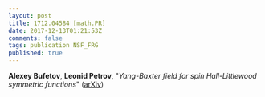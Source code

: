 ```yaml
---
layout: post
title: 1712.04584 [math.PR]
date: 2017-12-13T01:21:53Z
comments: false
tags: publication NSF_FRG
published: true
---
```


<b>Alexey Bufetov</b>, <b>Leonid Petrov</b>, "<i>Yang-Baxter field for spin Hall-Littlewood symmetric functions</i>" ([arXiv](http://arxiv.org/abs/1712.04584v2))
